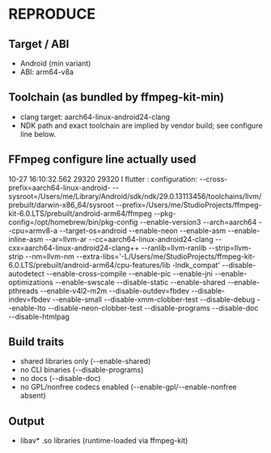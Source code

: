 ﻿# REPRODUCE

## Target / ABI
- Android (min variant)
- ABI: arm64-v8a

## Toolchain (as bundled by ffmpeg-kit-min)
- clang target: aarch64-linux-android24-clang
- NDK path and exact toolchain are implied by vendor build; see configure line below.

## FFmpeg configure line actually used
10-27 16:10:32.562 29320 29320 I flutter : configuration: --cross-prefix=aarch64-linux-android- --sysroot=/Users/me/Library/Android/sdk/ndk/29.0.13113456/toolchains/llvm/prebuilt/darwin-x86_64/sysroot --prefix=/Users/me/StudioProjects/ffmpeg-kit-6.0.LTS/prebuilt/android-arm64/ffmpeg --pkg-config=/opt/homebrew/bin/pkg-config --enable-version3 --arch=aarch64 --cpu=armv8-a --target-os=android --enable-neon --enable-asm --enable-inline-asm --ar=llvm-ar --cc=aarch64-linux-android24-clang --cxx=aarch64-linux-android24-clang++ --ranlib=llvm-ranlib --strip=llvm-strip --nm=llvm-nm --extra-libs='-L/Users/me/StudioProjects/ffmpeg-kit-6.0.LTS/prebuilt/android-arm64/cpu-features/lib -lndk_compat' --disable-autodetect --enable-cross-compile --enable-pic --enable-jni --enable-optimizations --enable-swscale --disable-static --enable-shared --enable-pthreads --enable-v4l2-m2m --disable-outdev=fbdev --disable-indev=fbdev --enable-small --disable-xmm-clobber-test --disable-debug --enable-lto --disable-neon-clobber-test --disable-programs --disable-doc --disable-htmlpag


## Build traits
- shared libraries only (--enable-shared)
- no CLI binaries (--disable-programs)
- no docs (--disable-doc)
- no GPL/nonfree codecs enabled (--enable-gpl/--enable-nonfree absent)

## Output
- libav* .so libraries (runtime-loaded via ffmpeg-kit)

